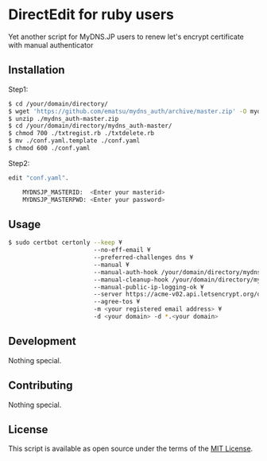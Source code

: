 # DirectEdit for ruby users

Yet another script for MyDNS.JP users to renew let's encrypt certificate with manual authenticator

## Installation
Step1:

```bash
$ cd /your/domain/directory/
$ wget 'https://github.com/ematsu/mydns_auth/archive/master.zip' -O mydns_auth-master.zip
$ unzip ./mydns_auth-master.zip
$ cd /your/domain/directory/mydns_auth-master/
$ chmod 700 ./txtregist.rb ./txtdelete.rb
$ mv ./conf.yaml.template ./conf.yaml
$ chmod 600 ./conf.yaml
```

Step2:

```bash
edit "conf.yaml".

    MYDNSJP_MASTERID:  <Enter your masterid>
    MYDNSJP_MASTERPWD: <Enter your password>

```

## Usage

```bash
$ sudo certbot certonly --keep ¥
                        --no-eff-email ¥
                        --preferred-challenges dns ¥
                        --manual ¥
                        --manual-auth-hook /your/domain/directory/mydns_auth-master/txtregist.rb ¥
                        --manual-cleanup-hook /your/domain/directory/mydns_auth-master/txtdelete.rb ¥
                        --manual-public-ip-logging-ok ¥
                        --server https://acme-v02.api.letsencrypt.org/directory ¥
                        --agree-tos ¥
                        -m <your registered email address> ¥
                        -d <your domain> -d *.<your domain>
```

## Development

Nothing special.

## Contributing

Nothing special.

## License

This script is available as open source under the terms of the [MIT License](http://opensource.org/licenses/MIT).

